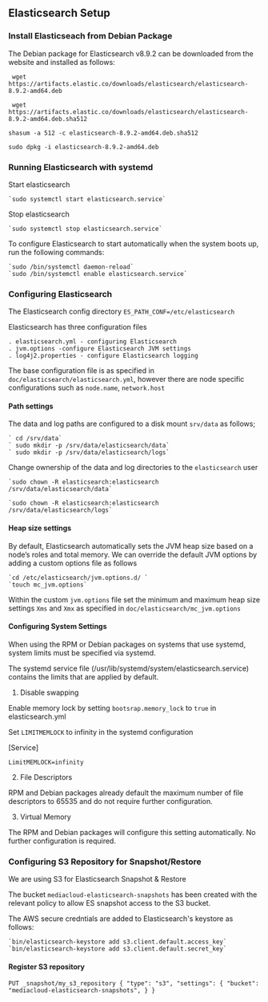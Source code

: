 ## Elasticsearch Setup

### Install Elasticseach from Debian Package

The Debian package for Elasticsearch v8.9.2 can be downloaded from the website and installed as follows:

`
wget https://artifacts.elastic.co/downloads/elasticsearch/elasticsearch-8.9.2-amd64.deb`

`
wget https://artifacts.elastic.co/downloads/elasticsearch/elasticsearch-8.9.2-amd64.deb.sha512`

`shasum -a 512 -c elasticsearch-8.9.2-amd64.deb.sha512 `

`sudo dpkg -i elasticsearch-8.9.2-amd64.deb`


### Running Elasticsearch with systemd

Start elasticsearch

    `sudo systemctl start elasticsearch.service`

Stop  elasticsearch

    `sudo systemctl stop elasticsearch.service`

To configure Elasticsearch to start automatically when the system boots up, run the following commands:

    `sudo /bin/systemctl daemon-reload`
    `sudo /bin/systemctl enable elasticsearch.service`

### Configuring Elasticsearch

The Elasticsearch config directory `ES_PATH_CONF=/etc/elasticsearch`

Elasticsearch has three configuration files

    . elasticsearch.yml - configuring Elasticsearch
    . jvm.options -configure Elasticsearch JVM settings
    . log4j2.properties - configure Elasticsearch logging

The base configuration file is as specified in `doc/elasticsearch/elasticsearch.yml`, however there are node specific configurations such as `node.name`, `network.host`

#### Path settings

The data and log paths are configured to a disk mount `srv/data` as follows;

    ` cd /srv/data`
    ` sudo mkdir -p /srv/data/elasticsearch/data`
    ` sudo mkdir -p /srv/data/elasticsearch/logs`

Change ownership of the data and log directories to the `elasticsearch` user

    `sudo chown -R elasticsearch:elasticsearch /srv/data/elasticsearch/data`

    `sudo chown -R elasticsearch:elasticsearch /srv/data/elasticsearch/logs`

#### Heap size settings

By default, Elasticsearch automatically sets the JVM heap size based on a node’s roles and total memory.
We can override the default JVM options by adding a custom options file as follows

    `cd /etc/elasticsearch/jvm.options.d/ `
    `touch mc_jvm.options`

Within the custom `jvm.options` file set the minimum and maximum heap size settings `Xms` and `Xmx` as specified in `doc/elasticsearch/mc_jvm.options`

#### Configuring System Settings

When using the RPM or Debian packages on systems that use systemd, system limits must be specified via systemd.

The systemd service file (/usr/lib/systemd/system/elasticsearch.service) contains the limits that are applied by default.

1. Disable swapping

Enable memory lock by setting `bootsrap.memory_lock` to `true` in elasticsearch.yml

Set `LIMITMEMLOCK` to infinity in the systemd configuration


[Service]

    LimitMEMLOCK=infinity

2. File Descriptors

RPM and Debian packages already default the maximum number of file descriptors to 65535 and do not require further configuration.

3. Virtual Memory

The RPM and Debian packages will configure this setting automatically. No further configuration is required.


### Configuring S3 Repository for Snapshot/Restore

We are using S3 for Elasticsearch Snapshot & Restore

The bucket `mediacloud-elasticsearch-snapshots` has been created with the relevant policy to allow ES snapshot access to the S3 bucket.

The AWS secure credntials are added to Elasticsearch's keystore as follows:

    `bin/elasticsearch-keystore add s3.client.default.access_key`
    `bin/elasticsearch-keystore add s3.client.default.secret_key`

#### Register S3 repository

`
PUT _snapshot/my_s3_repository
{
  "type": "s3",
  "settings": {
    "bucket": "mediacloud-elasticsearch-snapshots",
  }
}
`
